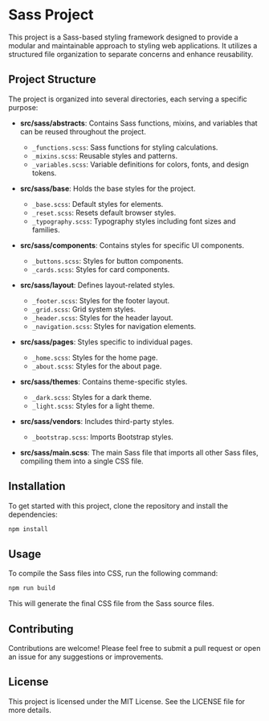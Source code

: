 # Sass Project

This project is a Sass-based styling framework designed to provide a modular and maintainable approach to styling web applications. It utilizes a structured file organization to separate concerns and enhance reusability.

## Project Structure

The project is organized into several directories, each serving a specific purpose:

- **src/sass/abstracts**: Contains Sass functions, mixins, and variables that can be reused throughout the project.
  - `_functions.scss`: Sass functions for styling calculations.
  - `_mixins.scss`: Reusable styles and patterns.
  - `_variables.scss`: Variable definitions for colors, fonts, and design tokens.

- **src/sass/base**: Holds the base styles for the project.
  - `_base.scss`: Default styles for elements.
  - `_reset.scss`: Resets default browser styles.
  - `_typography.scss`: Typography styles including font sizes and families.

- **src/sass/components**: Contains styles for specific UI components.
  - `_buttons.scss`: Styles for button components.
  - `_cards.scss`: Styles for card components.

- **src/sass/layout**: Defines layout-related styles.
  - `_footer.scss`: Styles for the footer layout.
  - `_grid.scss`: Grid system styles.
  - `_header.scss`: Styles for the header layout.
  - `_navigation.scss`: Styles for navigation elements.

- **src/sass/pages**: Styles specific to individual pages.
  - `_home.scss`: Styles for the home page.
  - `_about.scss`: Styles for the about page.

- **src/sass/themes**: Contains theme-specific styles.
  - `_dark.scss`: Styles for a dark theme.
  - `_light.scss`: Styles for a light theme.

- **src/sass/vendors**: Includes third-party styles.
  - `_bootstrap.scss`: Imports Bootstrap styles.

- **src/sass/main.scss**: The main Sass file that imports all other Sass files, compiling them into a single CSS file.

## Installation

To get started with this project, clone the repository and install the dependencies:

```bash
npm install
```

## Usage

To compile the Sass files into CSS, run the following command:

```bash
npm run build
```

This will generate the final CSS file from the Sass source files.

## Contributing

Contributions are welcome! Please feel free to submit a pull request or open an issue for any suggestions or improvements.

## License

This project is licensed under the MIT License. See the LICENSE file for more details.